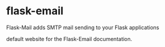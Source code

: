 # flask-email
Flask-Mail adds SMTP mail sending to your Flask applications

default website for the Flask-Email documentation.
 
